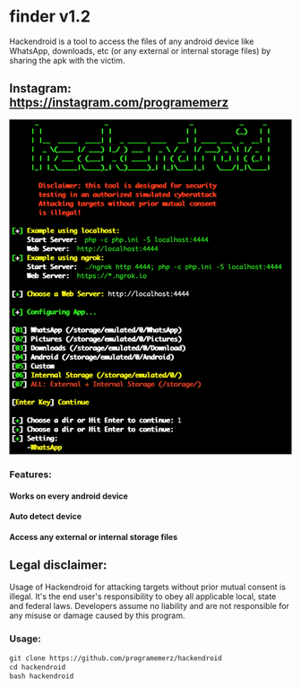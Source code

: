 # finder v1.2

Hackendroid is a tool to access the files of any android device like WhatsApp, downloads, etc (or any external or internal storage files) by sharing the apk with the victim.

## Instagram: https://instagram.com/programemerz

![](image.png)

### Features:

#### Works on every android device
#### Auto detect device
#### Access any external or internal storage files

## Legal disclaimer:

Usage of Hackendroid for attacking targets without prior mutual consent is illegal. It's the end user's responsibility to obey all applicable local, state and federal laws. Developers assume no liability and are not responsible for any misuse or damage caused by this program. 

### Usage:
```
git clone https://github.com/programemerz/hackendroid
cd hackendroid
bash hackendroid
```
